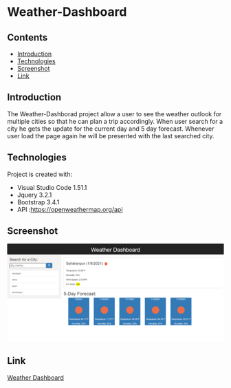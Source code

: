 # Weather-Dashboard

## Contents

* [Introduction](#Introduction)
* [Technologies](#Technologies)
* [Screenshot](#Screenshot)
* [Link](#Link)

## Introduction

The Weather-Dashborad project allow a user to see the weather outlook for multiple cities so that he can plan a trip accordingly. When user  search for a city he gets the  update for the current day and 5 day forecast. Whenever user load the page again he will be presented with the last searched city.

## Technologies

Project is created with:

* Visual Studio Code 1.51.1
* Jquery 3.2.1
* Bootstrap 3.4.1
* API :https://openweathermap.org/api

## Screenshot

![image](./assets/images/screenshot.png)

## Link

[Weather Dashboard](https://panwaramita.github.io/Weather-Dashboard/)
